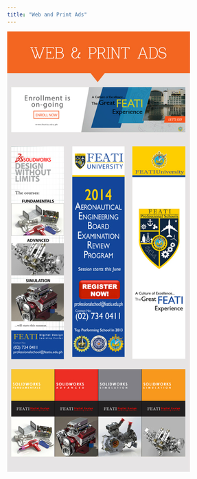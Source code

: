 ```yaml
---
title: "Web and Print Ads"
---
```


![List of website and print ads](assets/img/work/proj-4/webprintads.jpg "Collection of My Created Image for Advertisment")